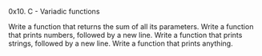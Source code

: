 0x10. C - Variadic functions

Write a function that returns the sum of all its parameters.
Write a function that prints numbers, followed by a new line.
Write a function that prints strings, followed by a new line.
Write a function that prints anything.
